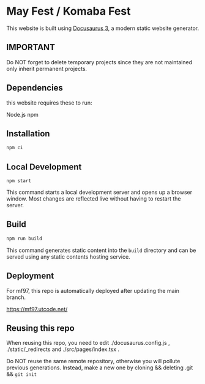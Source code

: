 # May Fest / Komaba Fest

This website is built using [Docusaurus 3](https://docusaurus.io/), a modern static website generator.

## IMPORTANT

Do NOT forget to delete temporary projects since they are not maintained
only inherit permanent projects.

## Dependencies

this website requires these to run:

Node.js
npm

## Installation

```sh
npm ci
```

## Local Development

```
npm start
```

This command starts a local development server and opens up a browser window. Most changes are reflected live without having to restart the server.

## Build

```sh
npm run build
```

This command generates static content into the `build` directory and can be served using any static contents hosting service.

## Deployment

For mf97, this repo is automatically deployed after updating the main branch.

https://mf97.utcode.net/

## Reusing this repo

When reusing this repo, you need to edit ./docusaurus.config.js , ./static/\_redirects and ./src/pages/index.tsx .

Do NOT reuse the same remote repository, otherwise you will pollute previous generations.
Instead, make a new one by cloning && deleting .git && `git init`
